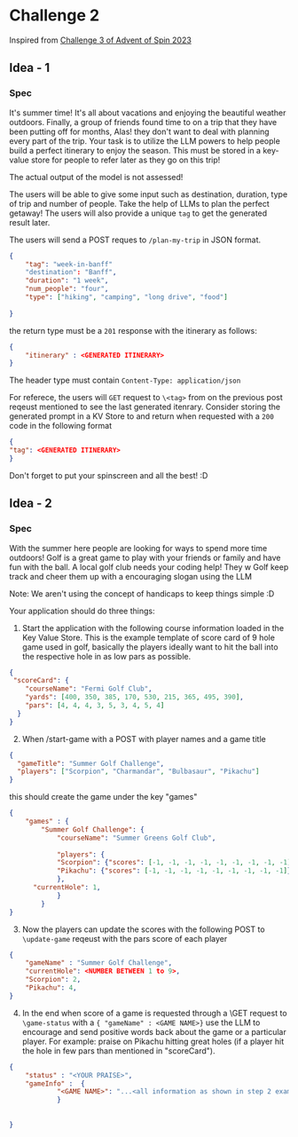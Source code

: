 # Challenge 2
Inspired from [Challenge 3 of Advent of Spin 2023](https://github.com/fermyon/advent-of-spin/blob/main/2023/Challenge-3/README.md
)



## Idea - 1
### Spec
It's summer time! It's all about vacations and enjoying the beautiful weather outdoors. Finally, a group of friends found time to on a trip that they have been putting off for months, Alas! they don't want to deal with planning every part of the trip. Your task is to utilize the LLM powers to help people build a perfect itinerary to enjoy the season. This must be stored in a key-value store for people to refer later as they go on this trip! 

The actual output of the model is not assessed!

The users will be able to give some input such as destination, duration, type of trip and number of people. Take the help of LLMs to plan the perfect getaway! The users will also provide a unique `tag` to get the generated result later.

The users will send a POST reques to `/plan-my-trip` in JSON format.
```json
{
    "tag": "week-in-banff"
    "destination": "Banff",
    "duration": "1 week",
    "num_people": "four",
    "type": ["hiking", "camping", "long drive", "food"]
    
}
```

the return type must be a `201` response with the itinerary as follows:
```json
{
    "itinerary" : <GENERATED ITINERARY>
}
```
The header type must contain `Content-Type: application/json`

For referece, the users will `GET` request to `\<tag>` from on the previous post reqeust mentioned to see the last generated itenrary. Consider storing the generated prompt in a KV Store to and return when requested with a `200` code in the following format
```json
{
"tag": <GENERATED ITINERARY>
}
```

Don't forget to put your spinscreen and all the best! :D


## Idea - 2
### Spec


With the summer here people are looking for ways to spend more time outdoors! Golf is a great game to play with your friends or family and have fun with the ball. A local golf club needs your coding help! They w
Golf keep track and cheer them up with a encouraging slogan using the LLM


Note: We aren't using the concept of handicaps to keep things simple :D

Your application should do three things:
1) Start the application with the following course information loaded in the Key Value Store.
This is the example template of score card of 9 hole game used in golf, basically the players ideally want to hit the ball into the respective hole in as low pars as possible.
```json
{
 "scoreCard": {
    "courseName": "Fermi Golf Club",
    "yards": [400, 350, 385, 170, 530, 215, 365, 495, 390],
    "pars": [4, 4, 4, 3, 5, 3, 4, 5, 4]
  }
}
```
2) When /start-game with a POST with player names and a game title

```json
{
  "gameTitle": "Summer Golf Challenge",
  "players": ["Scorpion", "Charmandar", "Bulbasaur", "Pikachu"]
}
```

this should create the game under the key "games"

```json
{
    "games" : {
        "Summer Golf Challenge": {
            "courseName": "Summer Greens Golf Club",
    
            "players": {
            "Scorpion": {"scores": [-1, -1, -1, -1, -1, -1, -1, -1, -1]},
            "Pikachu": {"scores": [-1, -1, -1, -1, -1, -1, -1, -1, -1]},
            },
      "currentHole": 1,
            }
        }
}
```
3) Now the players can update the scores with the following POST to `\update-game` reqeust with the pars score of each player

```json
{
    "gameName" : "Summer Golf Challenge",
    "currentHole": <NUMBER BETWEEN 1 to 9>,
    "Scorpion": 2,
    "Pikachu": 4,
}
```

4) In the end when score of a game is requested through a \GET request to `\game-status` with a `{ "gameName" : <GAME NAME>}` use the LLM to encourage and send positive words back about the game or a particular player. For example: praise on Pikachu hitting great holes (if a player hit the hole in few pars than mentioned in "scoreCard").

```json
{
    "status" : "<YOUR PRAISE>",
    "gameInfo" :  {
            "<GAME NAME>": "...<all information as shown in step 2 example with udpated score>",
            }
    
    
}
```